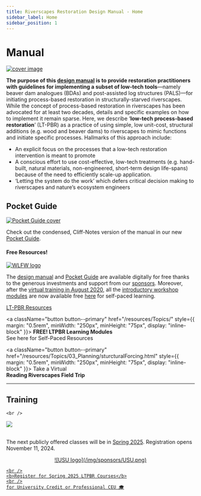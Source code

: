 ```yaml
---
title: Riverscapes Restoration Design Manual - Home
sidebar_label: Home
sidebar_position: 1
---
```


# Manual

[![cover image](/img/covers/Manual_Tilted_400.png)](/manual)

**The purpose of this [design manual](/manual) is to provide restoration practitioners with guidelines for implementing a subset of low-tech tools**—namely beaver dam analogues (BDAs) and post-assisted log structures (PALS)—for initiating process-based restoration in structurally-starved riverscapes. While the concept of process-based restoration in riverscapes has been advocated for at least two decades, details and specific examples on how to implement it remain sparse. Here, we describe ‘**low-tech process-based restoration**’ (LT-PBR) as a practice of using simple, low unit-cost, structural additions (e.g. wood and beaver dams) to riverscapes to mimic functions and initiate specific processes. Hallmarks of this approach include:

- An explicit focus on the processes that a low-tech restoration intervention is meant to promote
- A conscious effort to use cost-effective, low-tech treatments (e.g. hand-built, natural materials, non-engineered, short-term design life-spans) because of the need to efficiently scale-up application. 
- ‘Letting the system do the work’ which defers critical decision making to riverscapes and nature’s ecosystem engineers

## Pocket Guide
[![Pocket Guide cover](/img/covers/pocket_guide_cover_150w.png)](/resources/pocket)

Check out the condensed, Cliff-Notes version of the manual in our new [Pocket Guide](/resources/pocket).


#### Free Resources!

[![WLFW logo](/img/sponsors/WLFW_100.png)](https://www.nrcs.usda.gov/wps/portal/nrcs/detail/national/plantsanimals/fishwildlife/?cid=stelprdb1046975)

The [design manual](/manual) and  [Pocket Guide](/resources/pocket) are available digitally for free thanks to the generous investments and support from our [sponsors](/manual/support). Moreover, after the [virtual training in August 2020](/workshops/2020/SGI/#course-materials), all the [introductory workshop modules](/workshops/2020/SGI/#course-materials) are now available free [here](/workshops/2020/SGI/#course-materials) for self-paced learning. 

<div style={{ textAlign: "center" }}>
  <a className="button button--primary" href="/resources" style={{ margin: "0.5rem", minWidth: "250px", minHeight: "75px", display: "inline-block" }}>
    LT-PBR Resources
  </a>

  <a className="button button--primary" href="/resources/Topics/" style={{ margin: "0.5rem", minWidth: "250px", minHeight: "75px", display: "inline-block" }}>
    <b>FREE! LTPBR Learning Modules</b><br />
    See here for Self-Paced Resources
  </a>

  <a className="button button--primary" href="/resources/Topics/03_Planning/sturcturalForcing.html" style={{ margin: "0.5rem", minWidth: "250px", minHeight: "75px", display: "inline-block" }}>
    Take a Virtual<br />
    <b>Reading Riverscapes Field Trip</b>
  </a>
</div>




-------
## Training
    <br />

[![](/img/courses/Spring.png)](/workshops/2025/USU)
    <br />
    <br />

The next publicly offered classes will be in [Spring 2025](/workshops/2025/USU). Registration opens November 11, 2024.


<p align="center">
  <a href="/workshops/2025/USU">
    <!-- <img width="100" src="/img/sponsors/USU.png" alt="USU logo" /> -->
    ![USU logo](/img/sponsors/USU.png)

    <br />
    <b>Register for Spring 2025 LTPBR Courses</b>
    <br />
    for University Credit or Professional CEU 🎓
  </a>
</p>